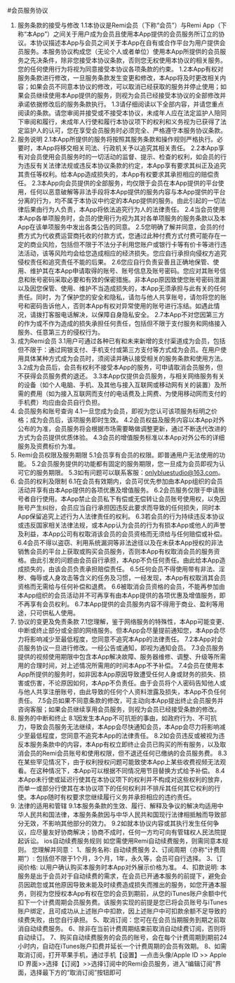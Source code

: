 #会员服务协议

1. 服务条款的接受与修改
1.1本协议是Remi会员（下称“会员”）与Remi App（下称“本App”）之间关于用户成为会员且使用本App提供的会员服务所订立的协议。本协议描述本App与会员之间关于本App在自有或合作平台为用户提供会员服务。本服务协议构成您（无论个人或者单位）使用本App所提供的会员服务之先决条件，除非您接受本协议条款，否则您无权使用本协议的相关服务。您的任何使用行为将视为同意接受本协议各项条款的约束。
1.2本App有权对服务条款进行修改，一旦服务条款发生变更和修改，本App将及时更改相关内容；如果会员不同意本协议的修改，可以取消已经获取的服务并停止使用；如果会员继续使用本App提供的服务，则视为会员已经接受本协议的全部修改并承诺依据修改后的服务条款执行。
1.3请仔细阅读以下全部内容，并请您重点阅读的条款。请您审阅并接受或不接受本协议，未成年人应在法定监护人陪同下审阅和履行，未成年人行使和履行本协议项下的权利和义务视为已获得了法定监护人的认可，您在享受会员服务时必须完全、严格遵守本服务协议条款。
2. 服务说明
2.1本App所提供的服务将按照其服务条款和操作规则严格执行。必要时，本App将移交相关司法、行政机关予以追究其相关责任。
2.2本App享有对会员使用会员服务时的一切活动的监督、提示、检查的权利，如会员的行为违反有关法律法规或违反本协议条款的约定，本App享有要求其纠正及追究其责任等权利。给本App造成损失的，本App有权要求其承担相应的赔偿责任。
2.3本App向会员提供的全部服务，均仅限于会员在本App提供的平台使用，任何以恶意破解等非法手段将本App提供的服务内容与本App提供的平台分离的行为，均不属于本协议中约定的本App提供的服务。由此引起的一切法律后果由行为人负责，本App将依法追究行为人的法律责任。
2.4当会员使用本App各单项服务时，会员的使用行为视为其对各单项服务的服务条款以及本App在该单项服务中发出各类公告的同意。
2.5您明确了解并同意，会员的付费方式为代收费运营商托收的付款方式，您通过此种付费方式付费可能存在一定的商业风险，包括但不限于不法分子利用您账户或银行卡等有价卡等进行违法活动，该等风险均会给您造成相应的经济损失。您应自行承担向侵权方追究侵权责任和追究责任不能的后果。
2.6您应自行负责妥善且正确地保管、使用、维护其在本App申请取得的账号、账号信息及账号密码。您应对其账号信息和账号密码采取必要和有效的保密措施。非本App原因致使您账号密码泄漏以及因您保管、使用、维护不当造成损失的，本App无须承担与此有关的任何责任。同时，为了保护您的安全和隐私，请勿与他人共享账号，请勿将您的账号和密码告诉他人，否则本App有权对异常使用的账号进行冻结。如遇此情况，请拨打客服电话解决，以保障自身隐私安全。
2.7本App不对您因第三方的作为或不作为造成的损失承担任何责任，包括但不限于支付服务和网络接入服务、任意第三方的侵权行为。
3. 成为Remi会员
3.1用户可通过各种已有和未来新增的支付渠道成为会员，包括但不限于：通过网银支付、手机支付或第三方支付等方式成为会员。在用户使用具体某种方式成为会员时，须阅读并确认接受相关的服务条款和使用方法。
3.2成为会员后，会员有权利不接受本App的服务，可申请取消会员服务，但不获得会员服务费的退还。
3.3本App仅提供会员服务，与相关网络服务有关的设备（如个人电脑、手机、及其他与接入互联网或移动网有关的装置）及所需的费用（如为接入互联网而支付的电话费及上网费、为使用移动网而支付的手机费）均应由会员自行负担。
4. 会员服务和账号查询
4.1一旦您成为会员，即视为您认可该项服务标明之价格；成为会员后，该项服务即时生效。
4.2会员权益及服务内容以本App对外公布的为准，会员服务将会根据市场需要略做调整更新，通过不断迭代改进的方式为会员提供优质体验。
4.3会员的增值服务标准以本App对外公布的详细服务及资费标价为准。
5. Remi会员权限及服务期限
5.1会员享有会员的权限。即普通用户无法使用的功能。
5.2会员服务提供的功能都有固定的服务期限，您一旦成为会员即视为认可它的服务期限。
5.3如有问题可以联系客服：onlybluestudio@163.com。
7. 会员的权利及限制
6.1在会员有效期内，会员可优先参加由本App组织的会员活动并享有由本App提供的各项优惠及增值服务。
6.2会员服务仅限于申请账号者自行使用。本App禁止会员私下有偿或无偿转让会员账号使用权，以免因账号产生纠纷，会员应当自行承担因违反此要求而导致的任何损失，同时本App保留追究上述行为人法律责任的权利。
6.3若会员的行为持续违反本协议或违反国家相关法律法规，或本App认为会员的行为有损本App或他人的声誉及利益，本App公司有权取消该会员的会员资格而无须给与任何赔偿或补偿。
6.4会员不得以盗窃、利用系统漏洞等非法途径以及在未获本App授权的非法销售会员的平台上获取或购买会员服务，否则本App有权取消会员的服务资格。由此引发的问题由会员自行承担，本App不负任何责任。由此给本App造成损失的，由该会员负责承担赔偿责任。
6.5任何会员不得使用带有非法、淫秽、侮辱或人身攻击等含义的任务及习惯，一经发现，本App有权取消其会员资格而无需给与任何补偿和退费。
6.6被取消会员资格的会员，不能再参加由本App组织的会员活动并不可再享有由本App提供的各项优惠及增值服务，即不再享有会员权利。
6.7本App提供的会员服务内容不得用于商业、盈利等用途，只可供私人使用。
8. 协议的变更及免责条款
7.1您理解，鉴于网络服务的特殊性，本App可能变更、中断或终止部分或全部的网络服务。但本App会尽量提前通知您，本App会尽力将影响减少至最低程度，您同意不追究本App的法律责任。
7.2本App对会员服务协议一旦进行修改。一经公告或通知，即视为通知会员。
7.3会员服务提供的视频使用期限中包含本App解决故障、服务器维修、调整、升级等所需用的合理时间，对上述情况所需用的时间本App不予补偿。
7.4会员在使用本App所提供的服务时，如非因本App原因导致遭受任何人身或财务的损失、损害或伤害，不论原因如何，本App不负责任。由于会员将个人密码告知他人或与他人共享注册账号，由此导致的任何个人资料泄露及损失，本App不负任何责任。
7.5会员如果不同意条款的修改，可主动向本App提出终止会员服务并咨询客服；如果会员继续享用会员服务，则视为会员已经接受条款的修改。
9. 服务的中断和终止
8.1因发生本App不可抗拒的事由，如政府行为、不可抗力，导致会员服务无法继续，本App会尽快通知会员，本App会尽力将影响减少至最低程度，您同意不追究本App的法律责任。
8.2如会员违反或被视为违反本服务条款中的内容，本App有权立即终止会员已购买的所有服务，以及取消会员的Remi会员账号和使用权限，但不退还任何已缴纳的会员服务费。
8.3在某些罕见情况下，由于权利授权问题可能致使本App上某些收费视频无法观看。在这种情况下，本App可以根据不同情况用节目替换方式给予补偿。
8.4本App未行使或延迟行使其在本协议项下的权利并不构成对这些权利的放弃，而单一或部分行使其在本协议项下的任何权利并不排斥其任何其它权利的行使。本App随时有权要求您继续履行义务并承担相应的违约责任。
10. 法律的适用和管辖
9.1本服务条款的生效、履行、解释及争议的解决均适用中华人民共和国法律，本服务条款因与中华人民共和国现行法律相抵触而导致部分无效，不影响其他部分的效力。
9.2如就本协议内容或其执行发生任何争议，应尽量友好协商解决；协商不成时，任何一方均可向有管辖权人民法院提起诉讼。
ios自动续费服务规则
如您需使用Remi自动续费服务，则需同意本规则。
您理解并同意：
1、服务名称: 自动续费服务
2、订阅周期（亦称“计费周期”）: 包括但不限于1个月，3个月，1年，永久等，会员可自行选择。 
3、订阅价格: 以用户确认购买本服务时本App对外展示价格为准。
4、扣款说明: 本服务是出于会员对于自动续费的需求，在会员已开通本服务的前提下，避免会员因疏忽或其他原因导致未能及时续费造成损失而推出的服务，如您开通本服务，则视为您授权本App有权在您的会员到期前，从您的iTunes账户余额中代扣下一个计费周期会员服务费。该服务实现的前提是您已将会员账号与iTunes账户绑定，且可成功从上述账户中扣款，因上述账户中可扣款余额不足导致的续费失败，由您自行承担。
5、取消订阅：您可在在会员当期服务到期之前取消自动续费服务。
6、除非在当前计费周期结束前取消自动续费订阅，否则将自动续订。
7、购买自动续费服务的会员的账号，会在每个计费周期到期前24小时内，自动在iTunes账户扣费并延长一个计费周期的会员有效期。
8、如需取消订阅，打开苹果手机，通过手机【设置】—点击头像/Apple ID >> Apple ID 界面>>选择【订阅】>>选择订阅中的Remi会员服务，进入“编辑订阅”界面，选择最下方的“取消订阅”按钮即可
